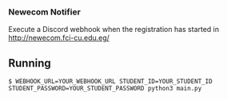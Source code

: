 ### Newecom Notifier

Execute a Discord webhook when the registration has started in http://newecom.fci-cu.edu.eg/

## Running

```shell
$ WEBHOOK_URL=YOUR_WEBHOOK_URL STUDENT_ID=YOUR_STUDENT_ID STUDENT_PASSWORD=YOUR_STUDENT_PASSWORD python3 main.py
```
